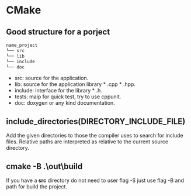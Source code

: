 # CMake

## Good structure for a porject

```cpp
name_project
└── src
└── lib
└── include
└── doc
```

* src: source for the application.
* lib: source for the application library \* .cpp \* .hpp.
* include: interface for the library \* .h.
* tests: maip for quick test, try to use cppunit.
* doc: doxygen or any kind documentation.

## include_directories(DIRECTORY_INCLUDE_FILE)

Add the given directories to those the compiler uses to search for include files. Relative paths are interpreted as relative to the current source directory.

## cmake -B .\out\build

If you have a **src** directory do not need to user flag -S just use flag -B and path for build the project.
